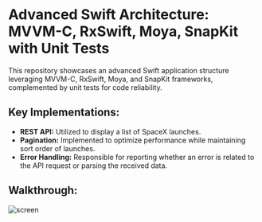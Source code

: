 # Advanced Swift Architecture: MVVM-C, RxSwift, Moya, SnapKit with Unit Tests

This repository showcases an advanced Swift application structure leveraging MVVM-C, RxSwift, Moya, and SnapKit frameworks, complemented by unit tests for code reliability.

## Key Implementations:

- **REST API:** Utilized to display a list of SpaceX launches.
- **Pagination:** Implemented to optimize performance while maintaining sort order of launches.
- **Error Handling:** Responsible for reporting whether an error is related to the API request or parsing the received data.

## Walkthrough: 

![screen](https://github.com/rohaaa/MVVM-RxSwift-Demo/assets/32855874/9c7481fb-ad4c-4f6b-b781-ef77b38f240c)
